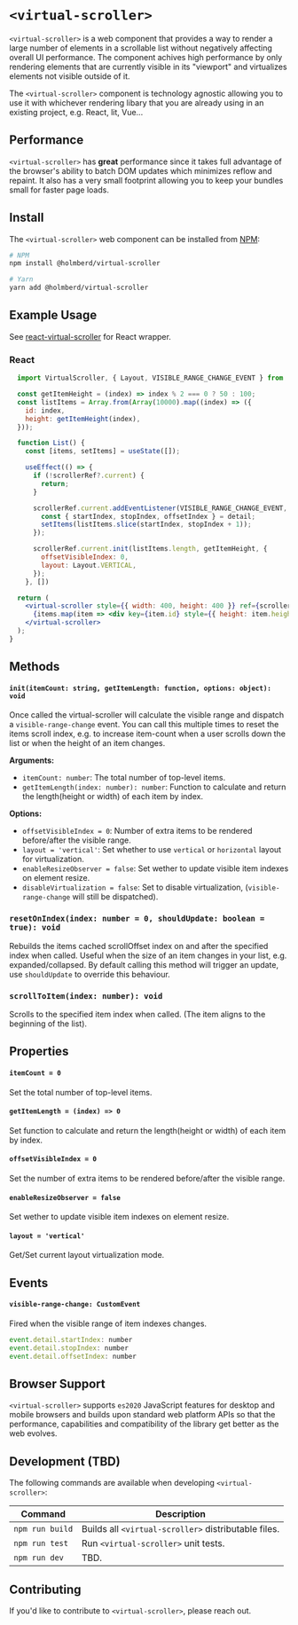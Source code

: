 # `<virtual-scroller>`

`<virtual-scroller>` is a web component that provides a way to render a large number of elements in a scrollable list without negatively affecting overall UI performance. The component achives high performance by only rendering elements that are currently visible in its "viewport" and virtualizes elements not visible outside of it.

The `<virtual-scroller>` component is technology agnostic allowing you to use it with whichever rendering libary
that you are already using in an existing project, e.g. React, lit, Vue...

## Performance
`<virtual-scroller>` has **great** performance since it takes full advantage of the browser's ability to batch DOM updates which minimizes reflow and repaint. It also has a very small footprint allowing you to keep your bundles small for faster page loads.

## Install

The `<virtual-scroller>` web component can be installed from [NPM](https://npmjs.org):

```sh
# NPM
npm install @holmberd/virtual-scroller

# Yarn
yarn add @holmberd/virtual-scroller

```

## Example Usage
See [react-virtual-scroller](https://github.com/holmberd/react-virtual-scroller) for React wrapper.

### React
```jsx
  import VirtualScroller, { Layout, VISIBLE_RANGE_CHANGE_EVENT } from 'virtual-scroller';

  const getItemHeight = (index) => index % 2 === 0 ? 50 : 100;
  const listItems = Array.from(Array(10000).map((index) => ({
    id: index,
    height: getItemHeight(index),
  }));

  function List() {
    const [items, setItems] = useState([]);

    useEffect(() => {
      if (!scrollerRef?.current) {
        return;
      }

      scrollerRef.current.addEventListener(VISIBLE_RANGE_CHANGE_EVENT, ({ detail }) => {
        const { startIndex, stopIndex, offsetIndex } = detail;
        setItems(listItems.slice(startIndex, stopIndex + 1));
      });

      scrollerRef.current.init(listItems.length, getItemHeight, {
        offsetVisibleIndex: 0,
        layout: Layout.VERTICAL,
      });
    }, [])

  return (
    <virtual-scroller style={{ width: 400, height: 400 }} ref={scrollerRef}>
      {items.map(item => <div key={item.id} style={{ height: item.height }}>{item.id}</div>)}
    </virtual-scroller>
  );
}
```

## Methods

#### `init(itemCount: string, getItemLength: function, options: object): void`
Once called the virtual-scroller will calculate the visible range and dispatch a `visible-range-change` event. You can call this multiple times to reset the items scroll index, e.g. to increase item-count when a user scrolls down the list or when the height of an item changes.

**Arguments:**
- `itemCount: number`: The total number of top-level items.
- `getItemLength(index: number): number`: Function to calculate and return the length(height or width) of each item by index.

**Options:**
- `offsetVisibleIndex = 0`: Number of extra items to be rendered before/after the visible range.
- `layout = 'vertical'`: Set whether to use `vertical` or `horizontal` layout for virtualization.
- `enableResizeObserver = false`: Set wether to update visible item indexes on element resize.
- `disableVirtualization = false`: Set to disable virtualization, (`visible-range-change` will still be dispatched).

### `resetOnIndex(index: number = 0, shouldUpdate: boolean = true): void`
Rebuilds the items cached scrollOffset index on and after the specified index when called. Useful when the size of an item changes in your list, e.g. expanded/collapsed. By default calling this method will trigger an update, use `shouldUpdate` to override this behaviour.

### `scrollToItem(index: number): void`
Scrolls to the specified item index when called. (The item aligns to the beginning of the list).

## Properties

#### `itemCount = 0`
Set the total number of top-level items.

#### `getItemLength = (index) => 0`
Set function to calculate and return the length(height or width) of each item by index.

#### `offsetVisibleIndex = 0`
Set the number of extra items to be rendered before/after the visible range.

#### `enableResizeObserver = false`
Set wether to update visible item indexes on element resize.

#### `layout = 'vertical'`
Get/Set current layout virtualization mode.

## Events

#### `visible-range-change: CustomEvent`
Fired when the visible range of item indexes changes.
```js
event.detail.startIndex: number
event.detail.stopIndex: number
event.detail.offsetIndex: number
```

## Browser Support
`<virtual-scroller>` supports `es2020` JavaScript features for desktop and
mobile browsers and builds upon standard web platform APIs so that the performance,
capabilities and compatibility of the library get better as the web evolves.

## Development (TBD)
The following commands are available when developing `<virtual-scroller>`:

Command                         | Description
------------------------------- | -----------
`npm run build`                 | Builds all `<virtual-scroller>` distributable files.
`npm run test`                  | Run `<virtual-scroller>` unit tests.
`npm run dev`                   | TBD.

## Contributing
If you'd like to contribute to `<virtual-scroller>`, please reach out.